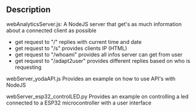 ## Description

webAnalyticsServer.js:
A NodeJS server that get's as much information about a connected client as possible
- get request to "/" replies with current time and date
- get request to "/s" provides clients IP (HTML)
- get request to "/whoami" provides all infos server can get from user
- get request to "/adapt2user" provides different replies based on who is requesting

webServer_yodaAPI.js
Provides an example on how to use API's with NodeJS

webServer_esp32_controlLED.py
Provides an example on controlling a led connected to a ESP32 microcontroller with a user interface
